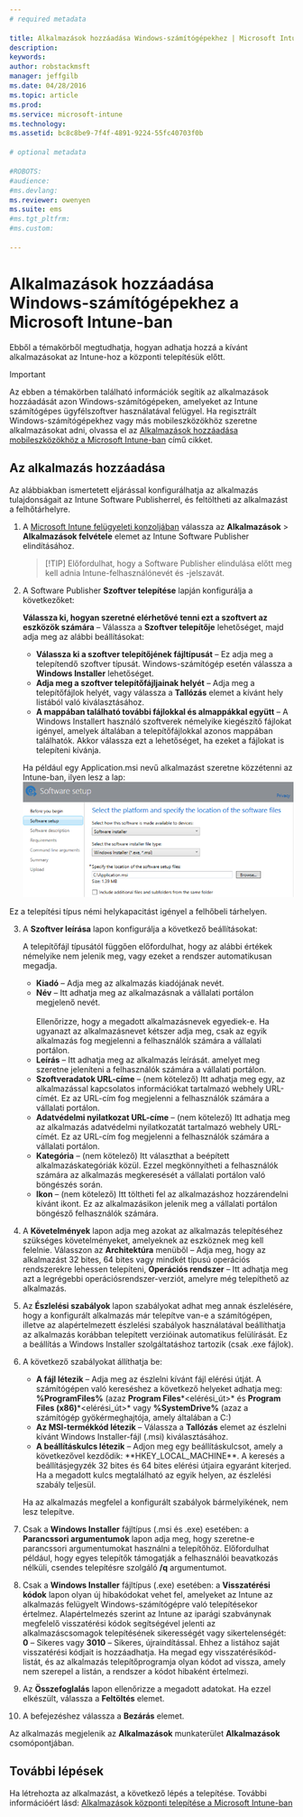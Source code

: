 ```yaml
---
# required metadata

title: Alkalmazások hozzáadása Windows-számítógépekhez | Microsoft Intune
description:
keywords:
author: robstackmsft
manager: jeffgilb
ms.date: 04/28/2016
ms.topic: article
ms.prod:
ms.service: microsoft-intune
ms.technology:
ms.assetid: bc8c8be9-7f4f-4891-9224-55fc40703f0b

# optional metadata

#ROBOTS:
#audience:
#ms.devlang:
ms.reviewer: owenyen
ms.suite: ems
#ms.tgt_pltfrm:
#ms.custom:

---
```


# Alkalmazások hozzáadása Windows-számítógépekhez a Microsoft Intune-ban

Ebből a témakörből megtudhatja, hogyan adhatja hozzá a kívánt alkalmazásokat az Intune-hoz a központi telepítésük előtt.

> [!IMPORTANT]
> Az ebben a témakörben található információk segítik az alkalmazások hozzáadását azon Windows-számítógépeken, amelyeket az Intune számítógépes ügyfélszoftver használatával felügyel. Ha regisztrált Windows-számítógépekhez vagy más mobileszközökhöz szeretne alkalmazásokat adni, olvassa el az [Alkalmazások hozzáadása mobileszközökhöz a Microsoft Intune-ban](add-apps-for-mobile-devices-in-microsoft-intune.md) című cikket.


## Az alkalmazás hozzáadása
Az alábbiakban ismertetett eljárással konfigurálhatja az alkalmazás tulajdonságait az Intune Software Publisherrel, és feltöltheti az alkalmazást a felhőtárhelyre.

1.  A [Microsoft Intune felügyeleti konzoljában](https://manage.microsoft.com) válassza az **Alkalmazások** &gt; **Alkalmazások felvétele** elemet az Intune Software Publisher elindításához.

    > [!TIP] Előfordulhat, hogy a Software Publisher elindulása előtt meg kell adnia Intune-felhasználónevét és -jelszavát.



2.  A Software Publisher **Szoftver telepítése** lapján konfigurálja a következőket:

    **Válassza ki, hogyan szeretné elérhetővé tenni ezt a szoftvert az eszközök számára** – Válassza a **Szoftver telepítője** lehetőséget, majd adja meg az alábbi beállításokat:

    - **Válassza ki a szoftver telepítőjének fájltípusát** – Ez adja meg a telepítendő szoftver típusát. Windows-számítógép esetén válassza a **Windows Installer** lehetőséget.
    - **Adja meg a szoftver telepítőfájljainak helyét** – Adja meg a telepítőfájlok helyét, vagy válassza a **Tallózás** elemet a kívánt hely listából való kiválasztásához.
    - **A mappában található további fájlokkal és almappákkal együtt** – A Windows Installert használó szoftverek némelyike kiegészítő fájlokat igényel, amelyek általában a telepítőfájlokkal azonos mappában találhatók. Akkor válassza ezt a lehetőséget, ha ezeket a fájlokat is telepíteni kívánja.

    Ha például egy Application.msi nevű alkalmazást szeretne közzétenni az Intune-ban, ilyen lesz a lap: ![számítógépes Software Publisher](./media/publisher-for-pc.png)

   Ez a telepítési típus némi helykapacitást igényel a felhőbeli tárhelyen.

3.  A **Szoftver leírása** lapon konfigurálja a következő beállításokat:

    A telepítőfájl típusától függően előfordulhat, hogy az alábbi értékek némelyike nem jelenik meg, vagy ezeket a rendszer automatikusan megadja.

    - **Kiadó** – Adja meg az alkalmazás kiadójának nevét.
    - **Név** – Itt adhatja meg az alkalmazásnak a vállalati portálon megjelenő nevét.<br /><br />Ellenőrizze, hogy a megadott alkalmazásnevek egyediek-e. Ha ugyanazt az alkalmazásnevet kétszer adja meg, csak az egyik alkalmazás fog megjelenni a felhasználók számára a vállalati portálon.
    - **Leírás** – Itt adhatja meg az alkalmazás leírását. amelyet meg szeretne jeleníteni a felhasználók számára a vállalati portálon.
    - **Szoftveradatok URL-címe** – (nem kötelező) Itt adhatja meg egy, az alkalmazással kapcsolatos információkat tartalmazó webhely URL-címét. Ez az URL-cím fog megjelenni a felhasználók számára a vállalati portálon.
    - **Adatvédelmi nyilatkozat URL-címe** – (nem kötelező) Itt adhatja meg az alkalmazás adatvédelmi nyilatkozatát tartalmazó webhely URL-címét. Ez az URL-cím fog megjelenni a felhasználók számára a vállalati portálon.
    - **Kategória** – (nem kötelező) Itt választhat a beépített alkalmazáskategóriák közül. Ezzel megkönnyítheti a felhasználók számára az alkalmazás megkeresését a vállalati portálon való böngészés során.
    - **Ikon** – (nem kötelező) Itt töltheti fel az alkalmazáshoz hozzárendelni kívánt ikont. Ez az alkalmazásikon jelenik meg a vállalati portálon böngésző felhasználók számára.



4.  A **Követelmények** lapon adja meg azokat az alkalmazás telepítéséhez szükséges követelményeket, amelyeknek az eszköznek meg kell felelnie. Válasszon az **Architektúra** menüből – Adja meg, hogy az alkalmazást 32 bites, 64 bites vagy mindkét típusú operációs rendszerekre lehessen telepíteni, **Operációs rendszer** – Itt adhatja meg azt a legrégebbi operációsrendszer-verziót, amelyre még telepíthető az alkalmazás.

5.  Az **Észlelési szabályok** lapon szabályokat adhat meg annak észlelésére, hogy a konfigurált alkalmazás már telepítve van-e a számítógépen, illetve az alapértelmezett észlelési szabályok használatával beállíthatja az alkalmazás korábban telepített verzióinak automatikus felülírását. Ez a beállítás a Windows Installer szolgáltatáshoz tartozik (csak .exe fájlok).
6.  
    A következő szabályokat állíthatja be:
    - **A fájl létezik** – Adja meg az észlelni kívánt fájl elérési útját. A számítógépen való kereséshez a következő helyeket adhatja meg: **%ProgramFiles%** (azaz **Program Files**\*&lt;elérési_út&gt;* és **Program Files (x86)**\*&lt;elérési_út&gt;* vagy **%SystemDrive%** (azaz a számítógép gyökérmeghajtója, amely általában a C:)
    - **Az MSI-termékkód létezik** – Válassza a **Tallózás** elemet az észlelni kívánt Windows Installer-fájl (.msi) kiválasztásához. 
    - **A beállításkulcs létezik** – Adjon meg egy beállításkulcsot, amely a következővel kezdődik: **HKEY_LOCAL_MACHINE\**. A keresés a beállításjegyzék 32 bites és 64 bites elérési útjaira egyaránt kiterjed. Ha a megadott kulcs megtalálható az egyik helyen, az észlelési szabály teljesül.

    Ha az alkalmazás megfelel a konfigurált szabályok bármelyikének, nem lesz telepítve.

7.  Csak a **Windows Installer** fájltípus (.msi és .exe) esetében: a **Parancssori argumentumok** lapon adja meg, hogy szeretne-e parancssori argumentumokat használni a telepítőhöz. Előfordulhat például, hogy egyes telepítők támogatják a felhasználói beavatkozás nélküli, csendes telepítésre szolgáló **/q** argumentumot.

8.  Csak a **Windows Installer** fájltípus (.exe) esetében: a **Visszatérési kódok** lapon olyan új hibakódokat vehet fel, amelyeket az Intune az alkalmazás felügyelt Windows-számítógépre való telepítésekor értelmez.
    Alapértelmezés szerint az Intune az iparági szabványnak megfelelő visszatérési kódok segítségével jelenti az alkalmazáscsomagok telepítésének sikerességét vagy sikertelenségét: **0** – Sikeres vagy **3010** – Sikeres, újraindítással. Ehhez a listához saját visszatérési kódjait is hozzáadhatja. Ha megad egy visszatérésikód-listát, és az alkalmazás telepítőprogramja olyan kódot ad vissza, amely nem szerepel a listán, a rendszer a kódot hibaként értelmezi.

9.  Az **Összefoglalás** lapon ellenőrizze a megadott adatokat. Ha ezzel elkészült, válassza a **Feltöltés** elemet.

10. A befejezéshez válassza a **Bezárás** elemet.

Az alkalmazás megjelenik az **Alkalmazások** munkaterület **Alkalmazások** csomópontjában.

## További lépések

Ha létrehozta az alkalmazást, a következő lépés a telepítése. További információért lásd: [Alkalmazások központi telepítése a Microsoft Intune-ban](deploy-apps.md)

<!--HONumber=Jun16_HO2-->


